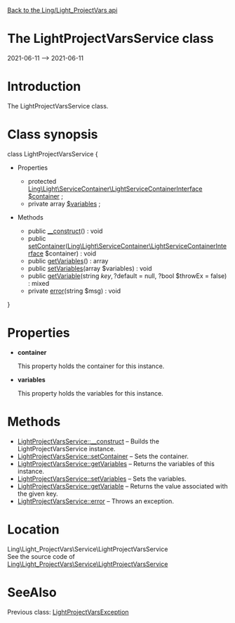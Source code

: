 [Back to the Ling/Light_ProjectVars api](https://github.com/lingtalfi/Light_ProjectVars/blob/master/doc/api/Ling/Light_ProjectVars.md)



The LightProjectVarsService class
================
2021-06-11 --> 2021-06-11






Introduction
============

The LightProjectVarsService class.



Class synopsis
==============


class <span class="pl-k">LightProjectVarsService</span>  {

- Properties
    - protected [Ling\Light\ServiceContainer\LightServiceContainerInterface](https://github.com/lingtalfi/Light/blob/master/doc/api/Ling/Light/ServiceContainer/LightServiceContainerInterface.md) [$container](#property-container) ;
    - private array [$variables](#property-variables) ;

- Methods
    - public [__construct](https://github.com/lingtalfi/Light_ProjectVars/blob/master/doc/api/Ling/Light_ProjectVars/Service/LightProjectVarsService/__construct.md)() : void
    - public [setContainer](https://github.com/lingtalfi/Light_ProjectVars/blob/master/doc/api/Ling/Light_ProjectVars/Service/LightProjectVarsService/setContainer.md)([Ling\Light\ServiceContainer\LightServiceContainerInterface](https://github.com/lingtalfi/Light/blob/master/doc/api/Ling/Light/ServiceContainer/LightServiceContainerInterface.md) $container) : void
    - public [getVariables](https://github.com/lingtalfi/Light_ProjectVars/blob/master/doc/api/Ling/Light_ProjectVars/Service/LightProjectVarsService/getVariables.md)() : array
    - public [setVariables](https://github.com/lingtalfi/Light_ProjectVars/blob/master/doc/api/Ling/Light_ProjectVars/Service/LightProjectVarsService/setVariables.md)(array $variables) : void
    - public [getVariable](https://github.com/lingtalfi/Light_ProjectVars/blob/master/doc/api/Ling/Light_ProjectVars/Service/LightProjectVarsService/getVariable.md)(string $key, ?$default = null, ?bool $throwEx = false) : mixed
    - private [error](https://github.com/lingtalfi/Light_ProjectVars/blob/master/doc/api/Ling/Light_ProjectVars/Service/LightProjectVarsService/error.md)(string $msg) : void

}




Properties
=============

- <span id="property-container"><b>container</b></span>

    This property holds the container for this instance.
    
    

- <span id="property-variables"><b>variables</b></span>

    This property holds the variables for this instance.
    
    



Methods
==============

- [LightProjectVarsService::__construct](https://github.com/lingtalfi/Light_ProjectVars/blob/master/doc/api/Ling/Light_ProjectVars/Service/LightProjectVarsService/__construct.md) &ndash; Builds the LightProjectVarsService instance.
- [LightProjectVarsService::setContainer](https://github.com/lingtalfi/Light_ProjectVars/blob/master/doc/api/Ling/Light_ProjectVars/Service/LightProjectVarsService/setContainer.md) &ndash; Sets the container.
- [LightProjectVarsService::getVariables](https://github.com/lingtalfi/Light_ProjectVars/blob/master/doc/api/Ling/Light_ProjectVars/Service/LightProjectVarsService/getVariables.md) &ndash; Returns the variables of this instance.
- [LightProjectVarsService::setVariables](https://github.com/lingtalfi/Light_ProjectVars/blob/master/doc/api/Ling/Light_ProjectVars/Service/LightProjectVarsService/setVariables.md) &ndash; Sets the variables.
- [LightProjectVarsService::getVariable](https://github.com/lingtalfi/Light_ProjectVars/blob/master/doc/api/Ling/Light_ProjectVars/Service/LightProjectVarsService/getVariable.md) &ndash; Returns the value associated with the given key.
- [LightProjectVarsService::error](https://github.com/lingtalfi/Light_ProjectVars/blob/master/doc/api/Ling/Light_ProjectVars/Service/LightProjectVarsService/error.md) &ndash; Throws an exception.





Location
=============
Ling\Light_ProjectVars\Service\LightProjectVarsService<br>
See the source code of [Ling\Light_ProjectVars\Service\LightProjectVarsService](https://github.com/lingtalfi/Light_ProjectVars/blob/master/Service/LightProjectVarsService.php)



SeeAlso
==============
Previous class: [LightProjectVarsException](https://github.com/lingtalfi/Light_ProjectVars/blob/master/doc/api/Ling/Light_ProjectVars/Exception/LightProjectVarsException.md)<br>
